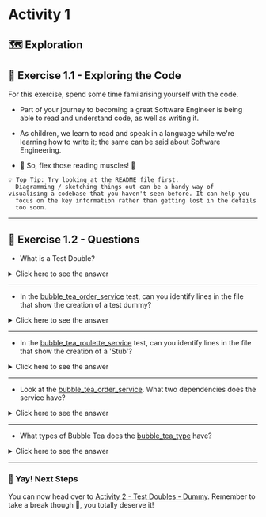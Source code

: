 # Activity 1

## 🗺 Exploration

## 🔎 Exercise 1.1 - Exploring the Code

For this exercise, spend some time familarising yourself with the code.
  
- Part of your journey to becoming a great Software Engineer
  is being able to read and understand code, as well as writing it.
- As children, we learn to read and speak in a language while we're learning how
  to write it; the same can be said about Software Engineering.

- 📖 So, flex those reading muscles! 💪

```
💡 Top Tip: Try looking at the README file first.
  Diagramming / sketching things out can be a handy way of
visualising a codebase that you haven't seen before. It can help you
  focus on the key information rather than getting lost in the details
  too soon.
```
  
---

## 🔎 Exercise 1.2 - Questions

- What is a Test Double?

<details>
<summary>Click here to see the answer</summary>
<pre>

A test double is any kind of pretend object used in place of a real object for testing purposes.

</pre>
</details>

---

- In the [bubble_tea_order_service](../src/bubble_tea_order_service.test.js) test, can you identify lines in the file that show the creation of a test dummy?

<details>
<summary>Click here to see the answer</summary>
<pre>
dummyPaymentDetails = {
  name: 'Some person',
  address: '123 Some Street',
  debitCard: {
    digits: '123456',
  },
};

</pre>
</details>

---

- In the [bubble_tea_roulette_service](../src/bubble_tea_roulette_service.test.js) test, can you identify lines in the file that show the creation of a 'Stub'?

<details>
<summary>Click here to see the answer</summary>
<pre>

// Bit of a tricky one because we utilise the spyOn 
// Jest function to stub the return of 0.2
// Stub to calls to Math.random to return 0.2
jest.spyOn(global.Math, 'random').mockReturnValue(0.2);

</pre>
</details>

---

- Look at the [bubble_tea_order_service](../src/bubble_tea_order_service.js). What two dependencies does the service have?

<details>
<summary>Click here to see the answer</summary>
<pre>

Bubble Tea Messenger and the Simple Logger

const bubbleTeaMessenger = require('./bubble_tea_messenger');
const logMessage = require('./simple_logger');

</pre>
</details>

---

- What types of Bubble Tea does the [bubble_tea_type](../src/bubble_tea_type.js) have?

<details>
<summary>Click here to see the answer</summary>
<pre>

OolongMilkTea
JasmineMilkTea
MatchaMilkTea
PeachIceTea
LycheeIceTea

</pre>
</details>

---

### 🥳 Yay! Next Steps

You can now head over to [Activity 2 - Test Doubles - Dummy](activity_2.md).
Remember to take a break though 🍵, you totally deserve it!